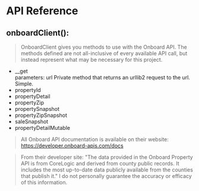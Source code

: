 API Reference
=============

## onboardClient(): ##

> 	OnboardClient gives you methods to use with the Onboard API. The 
	methods defined are not all-inclusive of every available API call, but instead represent what may be necessary for this project.

*	__get  
	parameters: url 
	Private method that returns an urllib2 request to the url. Simple.
*	propertyId
*	propertyDetail
*	propertyZip
*	propertySnapshot
*	propertyZipSnapshot
*	saleSnapshot
*	propertyDetailMutable

>	All Onboard API documentation is available on their website: https://developer.onboard-apis.com/docs   

> From their developer site: "The data provided in the Onboard Property API is from CoreLogic and derived from county public records. It includes the most up-to-date data publicly available from the counties that publish it." I do not personally guarantee the accuracy or efficacy of this information.
